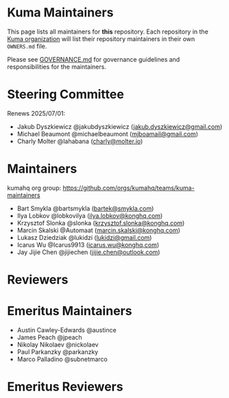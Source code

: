 # Kuma Maintainers

This page lists all maintainers for **this**
repository. Each repository in the [Kuma organization](https://github.com/kumahq/) will
list their repository maintainers in their own `OWNERS.md` file.

Please see [GOVERNANCE.md](GOVERNANCE.md) for governance guidelines and responsibilities for the maintainers.

# Steering Committee

Renews 2025/07/01:

- Jakub Dyszkiewicz @jakubdyszkiewicz (jakub.dyszkiewicz@gmail.com)
- Michael Beaumont @michaelbeaumont (mjboamail@gmail.com)
- Charly Molter @lahabana (charly@molter.io)

# Maintainers

kumahq org group: https://github.com/orgs/kumahq/teams/kuma-maintainers 

- Bart Smykla @bartsmykla (bartek@smykla.com)
- Ilya Lobkov @lobkovilya (ilya.lobkov@konghq.com)
- Krzysztof Slonka @slonka (krzysztof.slonka@konghq.com)
- Marcin Skalski @Automaat (marcin.skalski@konghq.com)
- Lukasz Dziedziak @lukidzi (lukidzi@gmail.com)
- Icarus Wu @Icarus9913 (icarus.wu@konghq.com)
- Jay Jijie Chen @jijiechen (jijie.chen@outlook.com)

# Reviewers


# Emeritus Maintainers

- Austin Cawley-Edwards @austince
- James Peach @jpeach
- Nikolay Nikolaev @nickolaev
- Paul Parkanzky @parkanzky
- Marco Palladino @subnetmarco

# Emeritus Reviewers

